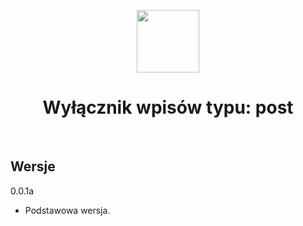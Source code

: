 <p align="center">
    <a href="https://k3e.pl" target="_blank">
        <img src="http://k3e.pl/images/icons/k3e/100x100.png" height="100px">
    </a>
    <h1 align="center">Wyłącznik wpisów typu: post</h1>
    <br>
</p>

Wersje
-------------------
0.0.1a
- Podstawowa wersja.